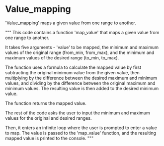 # Value_mapping
'Value_mapping'  maps a given value from one range to another.

"""
This code contains a function 'map_value' that maps a given value from one range to another.

It takes five arguments - 'value' to be mapped, the minimum and maximum values of the original range (from_min, from_max),
and the minimum and maximum values of the desired range (to_min, to_max).

The function uses a formula to calculate the mapped value by first subtracting the original minimum value from the given value,
then multiplying by the difference between the desired maximum and minimum values, and dividing by the difference between
the original maximum and minimum values. The resulting value is then added to the desired minimum value.

The function returns the mapped value.

The rest of the code asks the user to input the minimum and maximum values for the original and desired ranges.

Then, it enters an infinite loop where the user is prompted to enter a value to map. The value is passed to the 'map_value'
function, and the resulting mapped value is printed to the console.
"""
